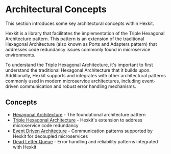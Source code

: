 <!--
 Copyright 2021 - 2025 Universität Tübingen, DKFZ, EMBL, and Universität zu Köln
 for the German Human Genome-Phenome Archive (GHGA)

 Licensed under the Apache License, Version 2.0 (the "License");
 you may not use this file except in compliance with the License.
 You may obtain a copy of the License at

     http://www.apache.org/licenses/LICENSE-2.0

 Unless required by applicable law or agreed to in writing, software
 distributed under the License is distributed on an "AS IS" BASIS,
 WITHOUT WARRANTIES OR CONDITIONS OF ANY KIND, either express or implied.
 See the License for the specific language governing permissions and
 limitations under the License.
-->

# Architectural Concepts

This section introduces some key architectural concepts within Hexkit.

Hexkit is a library that facilitates the implementation of the Triple Hexagonal Architecture pattern. This pattern is an extension of the traditional Hexagonal Architecture (also known as Ports and Adapters pattern) that addresses code redundancy issues commonly found in microservice environments.

To understand the Triple Hexagonal Architecture, it's important to first understand the traditional Hexagonal Architecture that it builds upon. Additionally, Hexkit supports and integrates with other architectural patterns commonly used in modern microservice architectures, including event-driven communication and robust error handling mechanisms.

## Concepts

- [Hexagonal Architecture](hexagonal_arch.md) - The foundational architecture pattern
- [Triple Hexagonal Architecture](triple_hexagonal_arch.md) - Hexkit's extension to address microservice code redundancy
- [Event Driven Architecture](event_driven_arch.md) - Communication patterns supported by Hexkit for decoupled microservices
- [Dead Letter Queue](dlq.md) - Error handling and reliability patterns integrated with Hexkit
